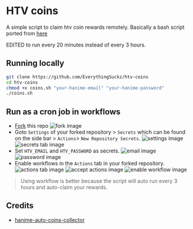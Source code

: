 # HTV coins
A simple script to claim htv coin rewards remotely. Basically a bash script ported from [here](#credits)

EDITED to run every 20 minutes instead of every 3 hours.

## Running locally
```sh
git clone https://github.com/EverythingSuckz/htv-coins
cd htv-coins
chmod +x coins.sh "your-hanime-email" "your-hanime-password"
./coins.sh
```
## Run as a cron job in workflows

- [Fork](https://github.com/EverythingSuckz/htv-coins/fork) this repo
![fork image](https://i.imgur.com/i3FGwOv.png)
- Goto `Settings` of your forked repository > `Secrets` which can be found on the side bar > `Actions`> `New Repository Secrets`.
![settings image](https://i.imgur.com/n9XvGGv.png)
![secrets tab image](https://i.imgur.com/aANpibr.png)
- Set `HTV_EMAIL` and `HTV_PASSWORD` as secrets.
![email image](https://i.imgur.com/JKbRJvl.png)
![password image](https://i.imgur.com/Gtoedo0.png)
- Enable workflows in the `Actions` tab in your forked repository.
![actions tab image](https://i.imgur.com/UUo8Dkr.png)
![accept actions image](https://i.imgur.com/bf8W44x.png)
![enable workflow image](https://i.imgur.com/09bDt6C.png)
> Using workflow is better because the script will auto run every 3 hours and auto-claim your rewards.

## Credits
- [hanime-auto-coins-collector](https://github.com/WeaveAche/hanime-auto-coins-collector)
